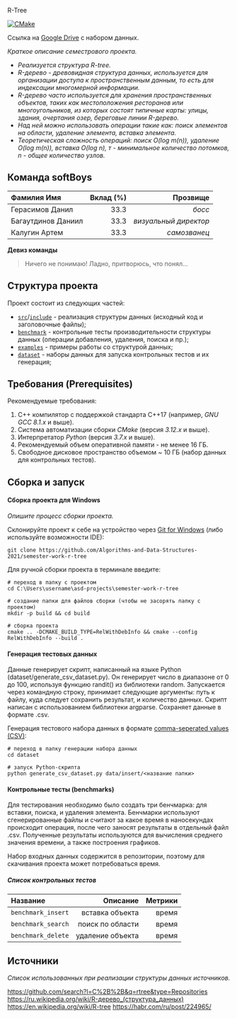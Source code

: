 R-Tree

[![CMake](https://github.com/Algorithms-and-Data-Structures-2021/semester-work-r-tree/actions/workflows/cmake.yml/badge.svg)](https://github.com/Algorithms-and-Data-Structures-2021/semester-work-r-tree/actions/workflows/cmake.yml)

Ссылка на [Google Drive](https://drive.google.com/drive/folders/1ddeC8PrXWq_y_pHifsi7SI74G1HFJOz6) с набором данных.

_Краткое описание семестрового проекта._

- _Реализуется структура R-tree._
- _R-дерево - древовидная структура данных, используется для организации доступа к пространственным данным, то есть для индексации многомерной информации._
- _R-дерево часто используется для хранения пространственных объектов, таких как местоположения ресторанов или многоугольников, из которых состоят типичные карты: улицы, здания, очертания озер, береговые линии R-дерево._
- _Над ней можно использовать операции такие как: поиск элементов на области, удаление элемента, вставка элемента._
- _Теоретическая сложность операций: поиск O(log m(n)), удаление O(log m(n)), вставка O(log n), т - минимальное количество потомков, n - общее количество узлов._

## Команда softBoys

| Фамилия Имя          | Вклад (%)    | Прозвище               |
| :---                 |   ---:       |  ---:                  |
| Герасимов Данил      | 33.3         |  _босс_                |
| Багаутдинов Даниил   | 33.3         |  _визуальный директор_ |
| Калугин Артем        | 33.3         |  _самозванец_          |

**Девиз команды**
> Ничего не понимаю! Ладно, притворюсь, что понял...

## Структура проекта

Проект состоит из следующих частей:

- [`src`](src)/[`include`](include) - реализация структуры данных (исходный код и заголовочные файлы);
- [`benchmark`](benchmark) - контрольные тесты производительности структуры данных (операции добавления, удаления,
  поиска и пр.);
- [`examples`](examples) - примеры работы со структурой данных;
- [`dataset`](dataset) - наборы данных для запуска контрольных тестов и их генерация;

## Требования (Prerequisites)

Рекомендуемые требования:

1. С++ компилятор c поддержкой стандарта C++17 (например, _GNU GCC 8.1.x_ и выше).
2. Система автоматизации сборки _CMake_ (версия _3.12.x_ и выше).
3. Интерпретатор _Python_ (версия _3.7.x_ и выше).
4. Рекомендуемый объем оперативной памяти - не менее 16 ГБ.
5. Свободное дисковое пространство объемом ~ 10 ГБ (набор данных для контрольных тестов).

## Сборка и запуск

#### Сборка проекта для Windows

_Опишите процесс сборки проекта._

Склонируйте проект к себе на устройство через [Git for Windows](https://gitforwindows.org/) (либо используйте
возможности IDE):

```shell
git clone https://github.com/Algorithms-and-Data-Structures-2021/semester-work-r-tree
```

Для ручной сборки проекта в терминале введите:

```shell
# переход в папку с проектом
cd C:\Users\username\asd-projects\semester-work-r-tree

# создание папки для файлов сборки (чтобы не засорять папку с проектом) 
mkdir -p build && cd build 

# сборка проекта
cmake .. -DCMAKE_BUILD_TYPE=RelWithDebInfo && cmake --config RelWithDebInfo --build . 
```

#### Генерация тестовых данных

Данные генерирует скрипт, написанный на языке Python (dataset/generate_csv_dataset.py). Он генерирует число в диапазоне от 0 до 100, используя функцию randit() из библиотеки random. Запускается через командную строку, принимает следующие аргументы: путь к файлу, куда следует сохранить результат, и количество данных. Скрипт написан с использованием библиотеки argparse. Сохраняет данные в формате .csv. 

Генерация тестового набора данных в
формате [comma-seperated values (CSV)](https://en.wikipedia.org/wiki/Comma-separated_values):

```shell
# переход в папку генерации набора данных
cd dataset

# запуск Python-скрипта
python generate_csv_dataset.py data/insert/<название папки>
```

#### Контрольные тесты (benchmarks)

Для тестирования необходимо было создать три бенчмарка: для вставки, поиска, и удаления элемента. Бенчмарки используют сгенерированные файлы и считают за какое время в наносекундах  происходит операция, после чего заносят результаты в отдельный файл .csv. Полученные результаты используются для вычисления среднего значения времени, а также построения графиков.

Набор входных данных содержится в репозитории, поэтому для скачивания проекта может потребоваться время.

##### Список контрольных тестов

| Название             | Описание         | Метрики |
| :---                 |   ---:           |  ---:   |
| `benchmark_insert`   | вставка объекта  | время   |
| `benchmark_search`   | поиск по области | время   |
| `benchmark_delete`   | удаление объекта | время   |

## Источники

_Список использованных при реализации структуры данных источников._

https://github.com/search?l=C%2B%2B&q=rtree&type=Repositories
https://ru.wikipedia.org/wiki/R-дерево_(структура_данных)
https://en.wikipedia.org/wiki/R-tree
https://habr.com/ru/post/224965/
